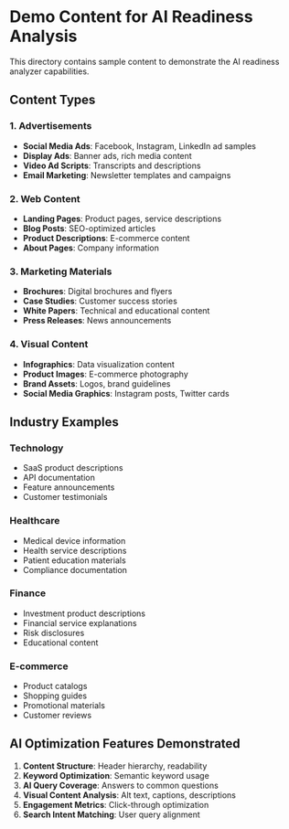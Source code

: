 # Demo Content for AI Readiness Analysis

This directory contains sample content to demonstrate the AI readiness analyzer capabilities.

## Content Types

### 1. Advertisements

- **Social Media Ads**: Facebook, Instagram, LinkedIn ad samples
- **Display Ads**: Banner ads, rich media content
- **Video Ad Scripts**: Transcripts and descriptions
- **Email Marketing**: Newsletter templates and campaigns

### 2. Web Content

- **Landing Pages**: Product pages, service descriptions
- **Blog Posts**: SEO-optimized articles
- **Product Descriptions**: E-commerce content
- **About Pages**: Company information

### 3. Marketing Materials

- **Brochures**: Digital brochures and flyers
- **Case Studies**: Customer success stories
- **White Papers**: Technical and educational content
- **Press Releases**: News announcements

### 4. Visual Content

- **Infographics**: Data visualization content
- **Product Images**: E-commerce photography
- **Brand Assets**: Logos, brand guidelines
- **Social Media Graphics**: Instagram posts, Twitter cards

## Industry Examples

### Technology

- SaaS product descriptions
- API documentation
- Feature announcements
- Customer testimonials

### Healthcare

- Medical device information
- Health service descriptions
- Patient education materials
- Compliance documentation

### Finance

- Investment product descriptions
- Financial service explanations
- Risk disclosures
- Educational content

### E-commerce

- Product catalogs
- Shopping guides
- Promotional materials
- Customer reviews

## AI Optimization Features Demonstrated

1. **Content Structure**: Header hierarchy, readability
2. **Keyword Optimization**: Semantic keyword usage
3. **AI Query Coverage**: Answers to common questions
4. **Visual Content Analysis**: Alt text, captions, descriptions
5. **Engagement Metrics**: Click-through optimization
6. **Search Intent Matching**: User query alignment
